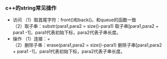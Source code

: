### c++的string常见操作
* 访问
（1）取首尾字符：front()和back()。和queue的函数一致  
（2）取子串：substr(para1,para2 = size()-para1) 取子串[para1,para2 + para1 -1]，para1代表初始下标，para2代表子串长度。   
* 操作
（1）连接：+   
（2）删除子串：erase(para1,para2 = size()-para1) 删除子串[para1,para2 + para1 -1]，para1代表初始下标，para2代表子串长度。  

# 
